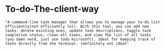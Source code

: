 # To-do-The-client-way
    "A command-line task manager that allows you to manage your to-do list efficiently(not efficiently lol). With this tool, you can add new tasks, delete existing ones, update task descriptions, toggle task completion status, clean all tasks, and view the list of all tasks (you damn nerd, just use todo microsoft). Ideal for keeping track of tasks directly from the terminal. (definitely not ideal"

